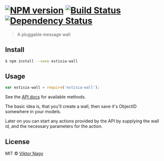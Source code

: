 #  [![NPM version][npm-image]][npm-url] [![Build Status][travis-image]][travis-url] [![Dependency Status][daviddm-url]][daviddm-image]

> A pluggable message wall


## Install

```sh
$ npm install --save estisia-wall
```

## Usage

```js
var estisia-wall = require('estisia-wall');
```

See the [API docs](http://nagyv.github.io/estisia-wall/) for available methods.

The basic idea is, that you'll create a wall, then save it's ObjectID somewhere in your models.

Later on you can start any actions provided by the API by supplying the wall id, and the necessary parameters for the action.

## License

MIT © [Viktor Nagy](https://github.com/nagyv/estisia-wall)

[npm-url]: https://npmjs.org/package/estisia-wall
[npm-image]: https://badge.fury.io/js/estisia-wall.svg
[travis-url]: https://travis-ci.org/nagyv/estisia-wall
[travis-image]: https://travis-ci.org/nagyv/estisia-wall.svg?branch=master
[daviddm-url]: https://david-dm.org/nagyv/estisia-wall.svg?theme=shields.io
[daviddm-image]: https://david-dm.org/nagyv/estisia-wall
